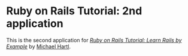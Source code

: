 # Ruby on Rails Tutorial: 2nd application

This is the second application for
[*Ruby on Rails Tutorial: Learn Rails by Example*](http://railstutorial.org/)
by [Michael Hartl](http://michaelhartl.com/).
